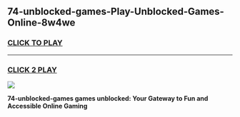 
## 74-unblocked-games-Play-Unblocked-Games-Online-8w4we
<h3>
<a href="https://premium76.site?title=74-unblocked-games&ref=25A">CLICK TO PLAY</a></h3>
<hr>

<h3>
<a href="https://premium76.site?title=74-unblocked-games&ref=25A">CLICK 2 PLAY</a>
  
</h3>

<a href="https://premium76.site?title=74-unblocked-games&ref=25A"><img src="https://clearcache.store/games.png"></a>


**74-unblocked-games games unblocked: Your Gateway to Fun and Accessible Online Gaming**

